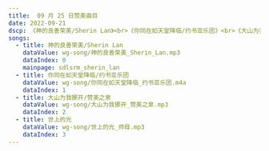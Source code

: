 ```yaml
---
title:  09 月 25 日赞美曲目
date: 2022-09-21
dscp: 《神的良善荣美/Sherin Lan》<br>《你同在如天堂降临/约书亚乐团》<br>《大山为我挪开/赞美之泉》<br>《世上的光/裘海正》
songs:
  - title: 神的良善荣美/Sherin Lan
    dataValue: wg-song/神的良善荣美_Sherin_Lan.mp3
    dataIndex: 0
    mainpage: sdlsrm_sherin_lan
  - title: 你同在如天堂降临/约书亚乐团
    dataValue: wg-song/你同在如天堂降临_约书亚乐团.m4a
    dataIndex: 1
  - title: 大山为我挪开/赞美之泉
    dataValue: wg-song/大山为我挪开_赞美之泉.mp3
    dataIndex: 2
  - title: 世上的光
    dataValue: wg-song/世上的光_师母.mp3
    dataIndex: 3
---
```


